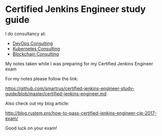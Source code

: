 # Certified Jenkins Engineer study guide

I do consultancy at:
* [DevOps Consulting](https://devsecops.ae)
* [Kubernetes Consulting](https://kubernetes.ae)
* [Blockchain Consulting](https://ledgers.ae)

My notes taken while I was preparing for my Certified Jenkins Engineer exam

For my notes please follow the link:

https://github.com/smartrus/certified-jenkins-engineer-study-guide/blob/master/certified-jenkins-engineer.md

Also check out my blog article:

http://blog.rustem.pro/how-to-pass-certified-jenkins-engineer-cje-2017-exam/

Good luck on your exam!
